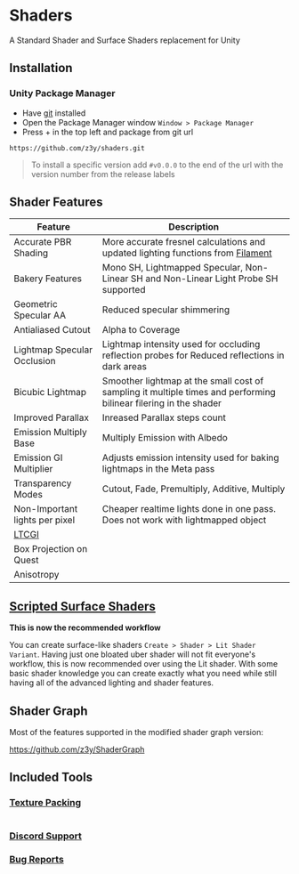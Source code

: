 # Shaders
A Standard Shader and Surface Shaders replacement for Unity

##  Installation
### Unity Package Manager

- Have [git](https://git-scm.com/downloads) installed
- Open the Package Manager window `Window > Package Manager`
- Press + in the top left and package from git url
```
https://github.com/z3y/shaders.git
```

> To install a specific version add `#v0.0.0` to the end of the url with the version number  from the release labels

## Shader Features

| Feature | Description |
| - | - |
|Accurate PBR Shading | More accurate fresnel calculations and updated lighting functions from [Filament](https://github.com/google/filament) |
|Bakery Features| Mono SH, Lightmapped Specular, Non-Linear SH and Non-Linear Light Probe SH supported |
|Geometric Specular AA| Reduced specular shimmering |
|Antialiased Cutout | Alpha to Coverage |
|Lightmap Specular Occlusion| Lightmap intensity used for occluding reflection probes for Reduced reflections in dark areas|
|Bicubic Lightmap| Smoother lightmap at the small cost of sampling it multiple times and performing bilinear filering in the shader|
|Improved Parallax | Inreased Parallax steps count |
|Emission Multiply Base | Multiply Emission with Albedo|
|Emission GI Multiplier| Adjusts emission intensity used for baking lightmaps in the Meta pass |
|Transparency Modes | Cutout, Fade, Premultiply, Additive, Multiply|
|Non-Important lights per pixel| Cheaper realtime lights done in one pass. Does not work with lightmapped object |
|[LTCGI](https://github.com/PiMaker/ltcgi)||
|Box Projection on Quest||
|Anisotropy||

## [Scripted Surface Shaders](/Documentation~/ScriptedSurfaceShaders.md)

**This is now the recommended workflow**

You can create surface-like shaders `Create > Shader > Lit Shader Variant`. Having just one bloated uber shader will not fit everyone's workflow, this is now recommended over using the Lit shader. With some basic shader knowledge you can create exactly what you need while still having all of the advanced lighting and shader features.



## Shader Graph
Most of the features supported in the modified shader graph version:

https://github.com/z3y/ShaderGraph 


## Included Tools 
### [Texture Packing](/Documentation~/TexturePacking.md)


#

### [Discord Support](https://discord.gg/bw46tKgRFT)
### [Bug Reports](https://github.com/z3y/shaders/issues)